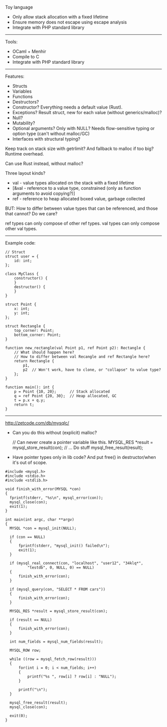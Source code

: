 Toy language

* Only allow stack allocation with a fixed lifetime
* Ensure memory does not escape using escape analysis
* Integrate with PHP standard library

---

Tools:

* OCaml + Menhir
* Compile to C
* Integrate with PHP standard library

---

Features:

* Structs
* Variables
* Functions
* Destructors?
* Constructor? Everything needs a default value (Rust).
* Exceptions? Result struct, new for each value (without generics/malloc)?
* Null?
* Mutability?
* Optional arguments? Only with NULL? Needs flow-sensitive typing or option type (can't without malloc/GC)
* Interfaces with structural typing?

Keep track on stack size with getrlimit? And fallback to malloc if too big? Runtime overhead.

Can use Rust instead, without malloc?

Three layout kinds?

* val - value types allocated on the stack with a fixed lifetime
* [&val - reference to a value type, constrained (only as function arguments to avoid copying?)]
* ref - reference to heap allocated boxed value, garbage collected

BUT: How to differ between value types that can be referenced, and those that cannot? Do we care?

ref types can only compose of other ref types. val types can only compose other val types.

---

Example code:

```
// Struct
struct user = {
    id: int;
};

class MyClass {
    constructor() {
    }
    destructor() {
    }
}
```

```
struct Point {
    x: int;
    y: int;
};

struct Rectangle {
    top_corner: Point;
    bottom_corner: Point;
}

function new_rectangle(val Point p1, ref Point p2): Rectangle {
    // What should happen here?
    // How to differ between val Recangle and ref Rectangle here?
    return Rectangle {
        p1,
        p2  // Won't work, have to clone, or "collapse" to value type?
    };
}

function main(): int {
    p = Point {10, 20};      // Stack allocated
    q = ref Point {20, 30};  // Heap allocated, GC
    t = p.x + q.y;
    return t;
}
```

---

http://zetcode.com/db/mysqlc/

* Can you do this without (explicit) malloc?

    // Can never create a pointer variable like this.
    MYSQL_RES *result = mysql_store_result(con);
    // ... Do stuff
    mysql_free_result(result);

* Have pointer types only in lib code? And put free() in destructor/when it's out of scope.
 
```
#include <mysql.h>
#include <stdio.h>
#include <stdlib.h>

void finish_with_error(MYSQL *con)
{
  fprintf(stderr, "%s\n", mysql_error(con));
  mysql_close(con);
  exit(1);
}

int main(int argc, char **argv)
{
  MYSQL *con = mysql_init(NULL);

  if (con == NULL)
  {
      fprintf(stderr, "mysql_init() failed\n");
      exit(1);
  }

  if (mysql_real_connect(con, "localhost", "user12", "34klq*",
          "testdb", 0, NULL, 0) == NULL)
  {
      finish_with_error(con);
  }

  if (mysql_query(con, "SELECT * FROM cars"))
  {
      finish_with_error(con);
  }

  MYSQL_RES *result = mysql_store_result(con);

  if (result == NULL)
  {
      finish_with_error(con);
  }

  int num_fields = mysql_num_fields(result);

  MYSQL_ROW row;

  while ((row = mysql_fetch_row(result)))
  {
      for(int i = 0; i < num_fields; i++)
      {
          printf("%s ", row[i] ? row[i] : "NULL");
      }

      printf("\n");
  }

  mysql_free_result(result);
  mysql_close(con);

  exit(0);
}
```

